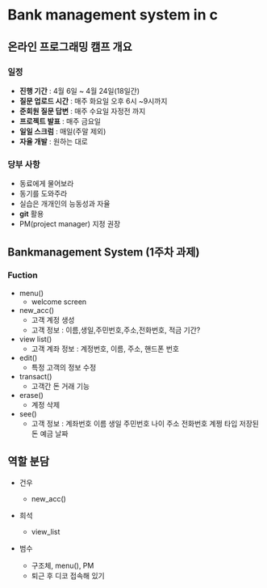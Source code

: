 # Bank management system in c
 
## 온라인 프로그래밍 캠프 개요

### 일정
* __진행 기간__ : 4월 6일 ~ 4월 24일(18일간)
* __질문 업로드 시간__ : 매주 화요일 오후 6시 ~9시까지 
* __준회원 질문 답변__ :  매주 수요일 자정전 까지 
* __프로젝트 발표__ : 매주 금요일
* __일일 스크럼__ : 매일(주말 제외)
* __자율 개발__ : 원하는 대로

### 당부 사항
* 동료에게 물어보라
* 동기를 도와주라
* 실습은 개개인의 능동성과 자율
* __git__ 활용
* PM(project manager) 지정 권장 

## Bankmanagement System (1주차 과제)

### Fuction

* menu()
    * welcome screen
* new_acc()
    * 고객 계정 생성
    * 고객 정보 : 이름,생일,주민번호,주소,전화번호, 적금 기간?
* view list()
    * 고객 계좌 정보 : 계정번호, 이름, 주소, 핸드폰 번호
* edit()
    * 특정 고객의 정보 수정
* transact()
    * 고객간 돈 거래 기능
* erase()
    * 계정 삭제
* see()
    * 고객 정보 : 계좌번호 이름 생일 주민번호 나이 주소 전화번호 계쩡 타입 저장된 돈 예금 날짜

## 역할 분담

* 건우
    * new_acc()

* 희석
    * view_list
* 범수
    * 구조체, menu(), PM
    * 퇴근 후 디코 접속해 있기
